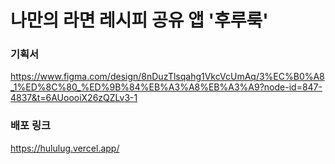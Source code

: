 # 나만의 라면 레시피 공유 앱 '후루룩'

### 기획서
https://www.figma.com/design/8nDuzTlsqahg1VkcVcUmAq/3%EC%B0%A8_1%ED%8C%80_%ED%9B%84%EB%A3%A8%EB%A3%A9?node-id=847-4837&t=6AUoooiX26zQZLv3-1

### 배포 링크
https://hululug.vercel.app/ 
